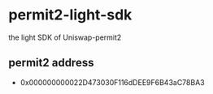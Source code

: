 # permit2-light-sdk
the light SDK of Uniswap-permit2

## permit2 address
- 0x000000000022D473030F116dDEE9F6B43aC78BA3
